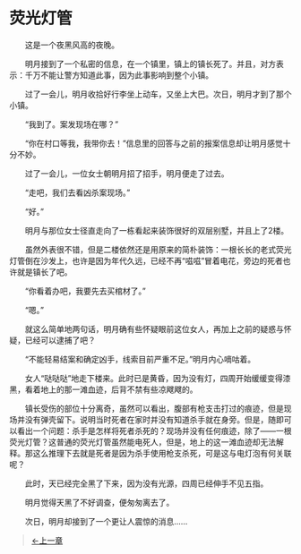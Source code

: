 # 荧光灯管

&#x3000;&#x3000;这是一个夜黑风高的夜晚。

&#x3000;&#x3000;明月接到了一个私密的信息，在一个镇里，镇上的镇长死了。并且，对方表示：千万不能让警方知道此事，因为此事影响到整个小镇。

&#x3000;&#x3000;过了一会儿，明月收拾好行李坐上动车，又坐上大巴。次日，明月才到了那个小镇。

&#x3000;&#x3000;“我到了。案发现场在哪？”

&#x3000;&#x3000;“你在村口等我，我带你去！”信息里的回答与之前的报案信息却让明月感觉十分不妙。

&#x3000;&#x3000;过了一会儿，一位女士朝明月招了招手，明月便走了过去。

&#x3000;&#x3000;“走吧，我们去看凶杀案现场。”

&#x3000;&#x3000;“好。”

&#x3000;&#x3000;明月与那位女士径直走向了一栋看起来装饰很好的双层别墅，并且上了2楼。

&#x3000;&#x3000;虽然外表很不错，但是二楼依然还是用原来的简朴装饰：一根长长的老式荧光灯管倒在沙发上，也许是因为年代久远，已经不再“嗞嗞”冒着电花，旁边的死者也许就是镇长了吧。

&#x3000;&#x3000;“你看着办吧，我要先去买棺材了。”

&#x3000;&#x3000;“嗯。”

&#x3000;&#x3000;就这么简单地两句话，明月确有些怀疑眼前这位女人，再加上之前的疑惑与怀疑，已经可以逮捕了吧？

&#x3000;&#x3000;“不能轻易结案和确定凶手，线索目前严重不足。”明月内心嘀咕着。

&#x3000;&#x3000;女人“哒哒哒”地走下楼来。此时已是黄昏，因为没有灯，四周开始缓缓变得漆黑，看着地上的那一滩血迹，后背不禁有些凉飕飕的。

&#x3000;&#x3000;镇长受伤的部位十分离奇，虽然可以看出，腹部有枪支击打过的痕迹，但是现场并没有弹壳留下。说明当时死者在家时并没有知道杀手就在身旁。但是，随即可以看出一个问题：杀手是怎样将死者杀死的？现场并没有任何痕迹，除了——一根荧光灯管？这普通的荧光灯管虽然能电死人，但是，地上的这一滩血迹却无法解释。那这么推理下去就是死者是因为杀手使用枪支杀死，可是这与电灯泡有何关联呢？

&#x3000;&#x3000;此时，天已经完全黑了下来，因为没有光源，四周已经伸手不见五指。

&#x3000;&#x3000;明月觉得天黑了不好调查，便匆匆离去了。

&#x3000;&#x3000;次日，明月却接到了一个更让人震惊的消息……

> [←上一章](/zh-cn/detective/part3/chapter4.md)
